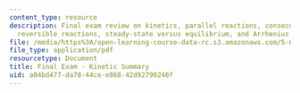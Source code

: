 ```yaml
---
content_type: resource
description: Final exam review on kinetics, parallel reactions, consecutive reactions,
  reversible reactions, steady-state versus equilibrium, and Arrhenius theory.
file: /media/https%3A/open-learning-course-data-rc.s3.amazonaws.com/5-60-thermodynamics-kinetics-spring-2008/a04bd477da7844cee86842d92790246f_finalexam_Kinet.pdf
file_type: application/pdf
resourcetype: Document
title: Final Exam - Kinetic Summary
uid: a04bd477-da78-44ce-e868-42d92790246f
---
```


